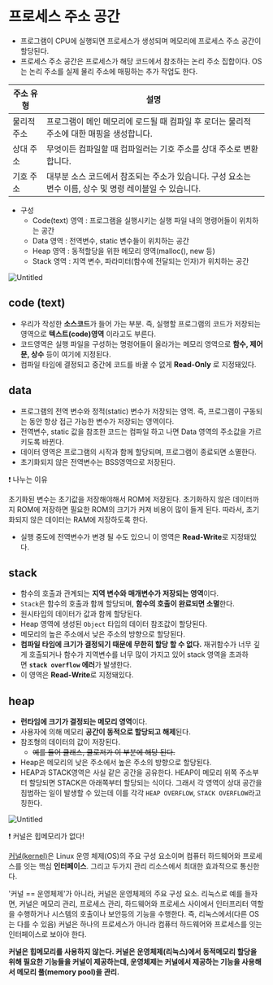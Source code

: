 # 프로세스 주소 공간

- 프로그램이 CPU에 실행되면 프로세스가 생성되며 메모리에 프로세스 주소 공간이 할당된다.
- 프로세스 주소 공간은 프로세스가 해당 코드에서 참조하는 논리 주소 집합이다. OS는 논리 주소를 실제 물리 주소에 매핑하는 추가 작업도 한다.

| 주소 유형 | 설명 |
| --- | --- |
| 물리적 주소 | 프로그램이 메인 메모리에 로드될 때 컴파일 후 로더는 물리적 주소에 대한 매핑을 생성합니다. |
| 상대 주소 | 무엇이든 컴파일할 때 컴파일러는 기호 주소를 상대 주소로 변환합니다. |
| 기호 주소 | 대부분 소스 코드에서 참조되는 주소가 있습니다. 구성 요소는 변수 이름, 상수 및 명령 레이블일 수 있습니다. |
- 구성
    - Code(text) 영역 : 프로그램을 실행시키는 실행 파일 내의 명령어들이 위치하는 공간
    - Data 영역 : 전역변수, static 변수들이 위치하는 공간
    - Heap 영역 : 동적할당을 위한 메모리 영역(malloc(), new 등)
    - Stack 영역 : 지역 변수, 파라미터(함수에 전달되는 인자)가 위치하는 공간

![Untitled](https://s3-us-west-2.amazonaws.com/secure.notion-static.com/020f61b7-69ed-4607-9af3-0cb5cfc7d93a/Untitled.png)

## code (text)

- 우리가 작성한 **소스코드**가 들어 가는 부분. 즉, 실행할 프로그램의 코드가 저장되는 영역으로 **텍스트(code)영역** 이라고도 부른다.
- 코드영역은 실행 파일을 구성하는 명령어들이 올라가는 메모리 영역으로 **함수, 제어문, 상수** 등이 여기에 지정된다.
- 컴파일 타임에 결정되고 중간에 코드를 바꿀 수 없게 **Read-Only** 로 지정돼있다.

## data

- 프로그램의 전역 변수와 정적(static) 변수가 저장되는 영역. 즉, 프로그램이 구동되는 동안 항상 접근 가능한 변수가 저장되는 영역이다.
- 전역변수, static 값을 참조한 코드는 컴파일 하고 나면 Data 영역의 주소값을 가르키도록 바뀐다.
- 데이터 영역은 프로그램의 시작과 함께 할당되며, 프로그램이 종료되면 소멸한다.
- 초기화되지 않은 전역변수는 BSS영역으로 저장된다.

<aside>
❗ 나누는 이유

초기화된 변수는 초기값을 저장해야해서 ROM에 저장된다. 초기화하지 않은 데이터까지 ROM에 저장하면 필요한 ROM의 크기가 커져 비용이 많이 들게 된다. 따라서, 초기화되지 않은 데이터는 RAM에 저장하도록 한다.

</aside>

- 실행 중도에 전역변수가 변경 될 수도 있으니 이 영역은 **Read-Write**로 지정돼있다.

## stack

- 함수의 호출과 관계되는 **지역 변수와 매개변수가 저장되는 영역**이다.
- `Stack`은 함수의 호출과 함께 할당되며, **함수의 호출이 완료되면 소멸**한다.
- 원시타입의 데이터가 값과 함께 할당된다.
- Heap 영역에 생성된 `Object` 타입의 데이터 참조값이 할당된다.
- 메모리의 높은 주소에서 낮은 주소의 방향으로 할당된다.
- **컴파일 타임에 크기가 결정되기 때문에 무한히 할당 할 수 없다.** 재귀함수가 너무 깊게 호출되거나 함수가 지역변수를 너무 많이 가지고 있어 stack 영역을 초과하면 **`stack overflow` 에러**가 발생한다.
- 이 영역은 **Read-Write**로 지정돼있다.

## heap

- **런타임에 크기가 결정되는 메모리 영역**이다.
- 사용자에 의해 메모리 **공간이 동적으로 할당되고 해제**된다.
- 참조형의 데이터의 값이 저장된다.
    - ~~예를 들어 클래스, 클로저가 이 부분에 해당 된다.~~
- Heap은 메모리의 낮은 주소에서 높은 주소의 방향으로 할당된다.
- HEAP과 STACK영역은 사실 같은 공간을 공유한다. HEAP이 메모리 위쪽 주소부터 할당되면 STACK은 아래쪽부터 할당되는 식이다. 그래서 각 영역이 상대 공간을 침범하는 일이 발생할 수 있는데 이를 각각 `HEAP OVERFLOW`, `STACK OVERFLOW`라고 칭한다.

![Untitled](https://s3-us-west-2.amazonaws.com/secure.notion-static.com/5a96f5dd-4c2f-42eb-b87d-cb92acc74dff/Untitled.png)

<aside>
❗ 커널은 힙메모리가 없다!

[커널(kernel)](https://www.redhat.com/ko/topics/linux/what-is-the-linux-kernel)은 Linux 운영 체제(OS)의 주요 구성 요소이며 컴퓨터 하드웨어와 프로세스를 잇는 핵심 **인터페이스**. 그리고 두가지 관리 리소스에서 최대한 효과적으로 통신한다.

'커널 == 운영체제'가 아니라, 커널은 운영체제의 주요 구성 요소.
리눅스로 예를 들자면, 커널은 메모리 관리, 프로세스 관리, 하드웨어와 프로세스 사이에서 인터프리터 역할을 수행하거나 시스템의 호출이나 보안등의 기능을 수행한다. 즉, 리눅스에서(다른 OS는 다를 수 있음) 커널은 하나의 프로세스가 아니라 컴퓨터 하드웨어와 프로세스를 잇는 인터페이스로 보아야 한다.

**커널은 힙메모리를 사용하지 않는다. 커널은 운영체제(리눅스)에서 동적메모리 할당을 위해 필요한 기능들을 커널이 제공하는데, 운영체제는 커널에서 제공하는 기능을 사용해서 메모리 풀(memory pool)을 관리.**

</aside>